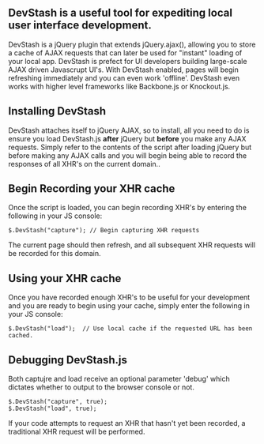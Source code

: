DevStash is a useful tool for expediting local user interface development.
----------

DevStash is a jQuery plugin that extends jQuery.ajax(), allowing you to store a cache of AJAX requests that can later be used for "instant" loading of your local app.  DevStash is prefect for UI developers building large-scale AJAX driven Javascrupt UI's.  With DevStash enabled, pages will begin refreshing immediately and you can even work 'offline'.  DevStash even works with higher level frameworks like Backbone.js or Knockout.js.


Installing DevStash
----------

DevStash attaches itself to jQuery AJAX, so to install, all you need to do is ensure you load DevStash.js **after** jQuery but **before** you make any AJAX requests. Simply refer to the contents of the script after loading jQuery but before making any AJAX calls and you will begin being able to record the responses of all XHR's on the current domain..


Begin Recording your XHR cache
----------

Once the script is loaded, you can begin recording XHR's by entering the following in your JS console:

    $.DevStash("capture"); // Begin capturing XHR requests

The current page should then refresh, and all subsequent XHR requests will be recorded for this domain.


Using your XHR cache
----------

Once you have recorded enough XHR's to be useful for your development and you are ready to begin using your cache, simply enter the following in your JS console:

    $.DevStash("load");  // Use local cache if the requested URL has been cached.

   
Debugging DevStash.js
----------

Both captujre and load receive an optional parameter 'debug' which dictates whether to output to the browser console or not.

	$.DevStash("capture", true);
	$.DevStash("load", true);

If your code attempts to request an XHR that hasn't yet been recorded, a traditional XHR request will be performed.